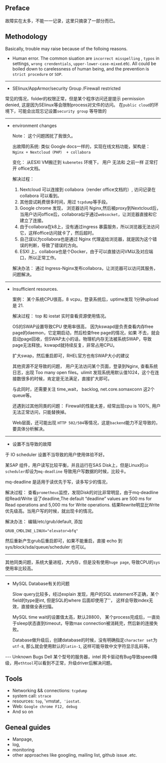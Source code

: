## Preface

故障实在太多，不能一一记录，这里只摘录了一部分而已。

## Methodology

Basically, trouble may raise because of the folloing reasons.

-  Human error. The common siuation are `incorrect misspelling` ,  `typos` in settings, `wrong crendentials`, `upper-lower-case-mixed`.etc. All could be boiled down
to carelessness of  human being, and the prevention  is `strict procedure` or `SOP`.
---  
- SElinux/AppArmor/security Group /Firewall restricted

常见的情况，folder的权限正常，但是某个程序访问还是提示 permission denied, 这是因为SElinux等会限制process对文件的访问。
在`public cloud`的环境下，可能会出现忘记设置`security group` 等导致的

---
- environment changes

  Note： 这个问题困扰了我很久。

  出故障的系统: 类似 Google docs一样的，实现在线文档功能，架构是： `Nginx + Nextcloud（PHP） + collabora`

  变化：  从ESXI VM搬迁到 `kubenetes` 环境下， 用户 无法和 之前一样 正常打开 office文档。

  解决过程：

    1. Nextcloud 可以连接到 collabora（render office文档的）, 访问记录在collabora 可以看到。
    2. 其他尝试耗费很多时间，用过 `tcpdump`等手段。
    3. Google chrome 发现， 浏览器访问 Nginx,然后被proxy到Nextcloud后，当用户访问office后，collabora似乎通过`websocket`，让浏览器直接和它建立了连接。
    4. 由于collabora在k8上，没有通过ingress 暴露服务，所以浏览器无法访问它，这样office访问就卡了，然后超时。
    5. 自己误以为collabora也是通过 Nginx 代理返给浏览器，就是因为这个错误的判断，导致了错误的方向。
    6. ESXI 上，collabora也是个Docker，由于可以直接访问VM以及对应端口，所以正常工作。

  解决办法： 通过 Ingress-Nginx发布collabora，让浏览器可以访问其服务，问题解决。
---

- Insufficient resources.

   案例： 某个系统CPU很高，8 vcpu，登录系统后，uptime发现 1分钟upload 是 21.

   解决过程： top 和 iostat 实时查看资源使用情况。

   OS的SWAP设置导致CPU 使用率很高， 因为kswapd是负责查看内存free page的daemon，它定期启动，然后检查free page的情况，如果
   不去，就会启动page回收，但SWAP太小的话，物理机内存无法被系统SWAP，导致page无法释放。kswapd就持续反复，非常占用CPU。

   扩大swap，然后重启即可，RHEL官方也有SWAP大小的建议

   其他资源不足导致的问题， 用户无法访问某个页面，登录到Nginx, 查看系统日志，出现 Too many open files。ulimit 发现系统用默认值1024，这个在连接数很多的时候，肯定是无法满足，直接扩大即可。

   与此同时，还需要关注 time_wait， backlog, net.core.somaxconn 这2个queue等。

   还遇到过其他同类的问题： Firewall的性能太差，经常出现cpu is 100%, 用户无法正常访问，只能替换掉。
   
   Web层面，还可能出现 `HTTP 502/504`等情况，这是`backend`能力不足导致的，要具体分析解决。

---
- 设置不当导致的故障

于 IO scheduler 设置不当导致的用户使用体验不好。

某SAP 组件，用户读写比较平衡，并且运行在SAS Disk上，但是Linux的`io scheduler`却设为`mq-deadline` 导致用户写数据的时候，比较卡。

mq-deadline 是适用于读优先于写，读多写少的情况，

解决过程：
   查看`prometheus`监控，发现Disk的对比非常明显，由于mq-deadline给Read/Write 设了deadline,The default “deadline” values are 500 ms
   for Read operations and 5,000 ms for Write operations. 结果Rewrite明显比Write优先级高。当用户写的时候，就出现卡的情况。
   
   解决办法： 编辑/etc/grub/default, 添加
   ```
   GRUB_CMDLINE_LINUX="elevator=bfq"
   ```
   然后重新产生grub后重启即可，如果不能重启，直接 echo 到sys/block/sda/queue/scheduler 也可以。
   
   ---
   其他同类问题，系统大量进程，大内存，但是没有使用`huge page`, 导致CPU的`sys`使用率比较高。
   
---
-  MySQL Database有关的问题

   Slow query比较多，经过explain 发现，用户的SQL statement不正确，某个field的type是int, 但是SQL的where 后面却使用了''， 这样会导致index无效，直接做全表扫描。

   MySQL time wait的设置值太高，默认28800， 某个process完成后，一直处于sleep状态直到timeout，导致max connection被消耗完，然后新的连接失败。
   
   Database做升级后，创建database的时候，没有明确指定`character set`为`utf-8`, 那么就会使用默认的`latin-1`, 这样可能导致中文字符显示乱码等。

--- Unknown Bugs
   Dell 某个型号的服务器，intel 网卡驱动有Bug导致speed降级，用`ethtool`可以看到不正常，升级driver后解决问题。

## Tools
- Networking && connections: `tcpdump`
- system call: `strace`
- resources: `top`, 'vmstat`, 'iostat`. 
- Web: `Google chrome F12, debug`
- And so on

## Geneal guides

- Manpage, 
- log, 
- monitoring
- other approaches like googling, mailing list, github issue .etc.



